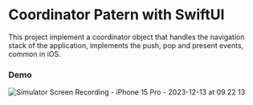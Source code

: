 # Coordinator Patern with SwiftUI

This project implement a coordinator object that handles the navigation stack of the application, implements the push, pop and present events, common in iOS.

### Demo
![Simulator Screen Recording - iPhone 15 Pro - 2023-12-13 at 09 22 13](https://github.com/galileoguzman/CoordinatorSwiftUI/assets/2016072/040dc99a-cb7a-45dc-94bd-022d0310ca8d)
